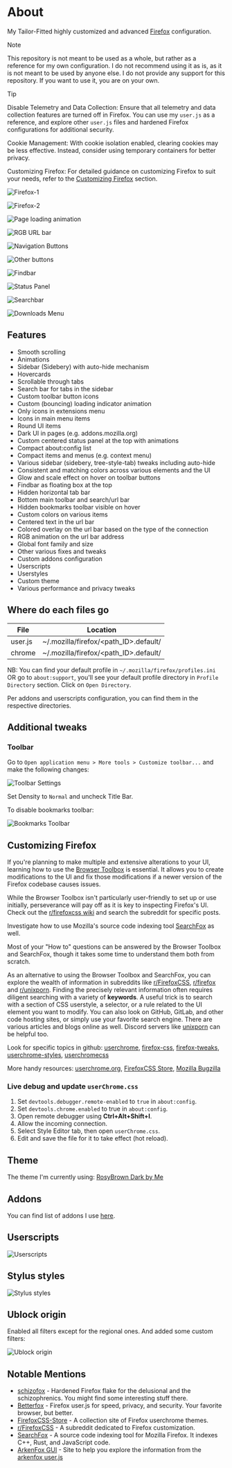 # About

My Tailor-Fitted highly customized and advanced [Firefox](https://www.mozilla.org/en-US/firefox) configuration.

> [!NOTE]  
> This repository is not meant to be used as a whole, but rather as a reference for my own configuration. I do not recommend using it as is, as it is not meant to be used by anyone else. I do not provide any support for this repository. If you want to use it, you are on your own.

> [!TIP]
> Disable Telemetry and Data Collection: Ensure that all telemetry and data collection features are turned off in Firefox. You can use my `user.js` as a reference, and explore other `user.js` files and hardened Firefox configurations for additional security.
>
> Cookie Management: With cookie isolation enabled, clearing cookies may be less effective. Instead, consider using temporary containers for better privacy.
>
> Customizing Firefox: For detailed guidance on customizing Firefox to suit your needs, refer to the [Customizing Firefox](#customizing-firefox) section.

![Firefox-1](misc/screenshots/firefox-1.png)

![Firefox-2](misc/screenshots/firefox-2.png)

![Page loading animation](misc/gifs/page-loading-animation.gif)

![RGB URL bar](misc/gifs/rgb-urlbar.gif)

![Navigation Buttons](misc/gifs/navigation-buttons.gif)

![Other buttons](misc/gifs/other-buttons.gif)

![Findbar](misc/screenshots/findbar.png)

![Status Panel](misc/screenshots/statuspanel.png)

![Searchbar](misc/screenshots/searchbar.png)

![Downloads Menu](misc/screenshots/downloads-menu.png)

## Features

- Smooth scrolling
- Animations
- Sidebar (Sidebery) with auto-hide mechanism
- Hovercards
- Scrollable through tabs
- Search bar for tabs in the sidebar
- Custom toolbar button icons
- Custom (bouncing) loading indicator animation
- Only icons in extensions menu
- Icons in main menu items
- Round UI items
- Dark UI in pages (e.g. addons.mozilla.org)
- Custom centered status panel at the top with animations
- Compact about:config list
- Compact items and menus (e.g. context menu)
- Various sidebar (sidebery, tree-style-tab) tweaks including auto-hide
- Consistent and matching colors across various elements and the UI
- Glow and scale effect on hover on toolbar buttons
- Findbar as floating box at the top
- Hidden horizontal tab bar
- Bottom main toolbar and search/url bar
- Hidden bookmarks toolbar visible on hover
- Custom colors on various items
- Centered text in the url bar
- Colored overlay on the url bar based on the type of the connection
- RGB animation on the url bar address
- Global font family and size
- Other various fixes and tweaks
- Custom addons configuration
- Userscripts
- Userstyles
- Custom theme
- Various performance and privacy tweaks

## Where do each files go

| File    | Location                              |
| ------- | ------------------------------------- |
| user.js | ~/.mozilla/firefox/<path_ID>.default/ |
| chrome  | ~/.mozilla/firefox/<path_ID>.default/ |

NB: You can find your default profile in `~/.mozilla/firefox/profiles.ini` OR go to `about:support`, you'll see your default profile directory in `Profile Directory` section. Click on `Open Directory`.

Per addons and userscripts configuration, you can find them in the respective directories.

## Additional tweaks

### Toolbar

Go to `Open application menu > More tools > Customize toolbar...` and make the following changes:

![Toolbar Settings](misc/screenshots/toolbar.png)

Set Density to `Normal` and uncheck Title Bar.

To disable bookmarks toolbar:

![Bookmarks Toolbar](misc/screenshots/bookmarks-toolbar.png)

## Customizing Firefox

If you're planning to make multiple and extensive alterations to your UI, learning how to use the [Browser Toolbox](https://firefox-source-docs.mozilla.org/devtools-user/browser_toolbox/index.html) is essential. It allows you to create modifications to the UI and fix those modifications if a newer version of the Firefox codebase causes issues.

While the Browser Toolbox isn't particularly user-friendly to set up or use initially, perseverance will pay off as it is key to inspecting Firefox's UI. Check out the [r/firefoxcss wiki](https://www.reddit.com/r/FirefoxCSS/wiki/index/) and search the subreddit for specific posts.

Investigate how to use Mozilla's source code indexing tool [SearchFox](https://searchfox.org) as well.

Most of your "How to" questions can be answered by the Browser Toolbox and SearchFox, though it takes some time to understand them both from scratch.

As an alternative to using the Browser Toolbox and SearchFox, you can explore the wealth of information in subreddits like [r/FirefoxCSS](https://www.reddit.com/r/FirefoxCSS), [r/firefox](https://www.reddit.com/r/firefox/) and [r/unixporn](https://www.reddit.com/r/unixporn/). Finding the precisely relevant information often requires diligent searching with a variety of **keywords**. A useful trick is to search with a section of CSS userstyle, a selector, or a rule related to the UI element you want to modify. You can also look on GitHub, GitLab, and other code hosting sites, or simply use your favorite search engine. There are various articles and blogs online as well. Discord servers like [unixporn](https://discord.com/invite/unixporn) can be helpful too.

Look for specific topics in github: [userchrome](https://github.com/topics/userchrome), [firefox-css](https://github.com/topics/firefox-css), [firefox-tweaks](https://github.com/topics/firefox-tweaks), [userchrome-styles](https://github.com/topics/userchrome-styles), [userchromecss](https://github.com/topics/userchromecss)

More handy resources: [userchrome.org](https://www.userchrome.org), [FirefoxCSS Store](https://firefoxcss-store.github.io), [Mozilla Bugzilla](https://bugzilla.mozilla.org)

### Live debug and update `userChrome.css`

1. Set `devtools.debugger.remote-enabled` to `true` in `about:config`.
2. Set `devtools.chrome.enabled` to true in `about:config`.
3. Open remote debugger using **Ctrl+Alt+Shift+I**.
4. Allow the incoming connection.
5. Select Style Editor tab, then open `userChrome.css`.
6. Edit and save the file for it to take effect (hot reload).

## Theme

The theme I'm currently using: [RosyBrown Dark by Me](https://addons.mozilla.org/en-US/firefox/addon/rosybrown_dark/)

## Addons

You can find list of addons I use [here](https://addons.mozilla.org/en-US/firefox/collections/17970682/TAT-Collection/).

## Userscripts

![Userscripts](misc/screenshots/violentmonkey-userscripts.png)

## Stylus styles

![Stylus styles](misc/screenshots/stylus-userstyles.png)

## Ublock origin

Enabled all filters except for the regional ones. And added some custom filters:

![Ublock origin](misc/screenshots/ublock-origin-custom-filters.png)

## Notable Mentions

- [schizofox](https://github.com/schizofox/schizofox) - Hardened Firefox flake for the delusional and the schizophrenics. You might find some interesting stuff there.
- [Betterfox](https://github.com/yokoffing/Betterfox) - Firefox user.js for speed, privacy, and security. Your favorite browser, but better.
- [FirefoxCSS-Store](https://firefoxcss-store.github.io) - A collection site of Firefox userchrome themes.
- [r/FirefoxCSS](https://www.reddit.com/r/FirefoxCSS) - A subreddit dedicated to Firefox customization.
- [SearchFox](https://searchfox.org) - A source code indexing tool for Mozilla Firefox. It indexes C++, Rust, and JavaScript code.
- [ArkenFox GUI](https://arkenfox.github.io/gui) - Site to help you explore the information from the [arkenfox user.js](https://github.com/arkenfox/user.js)
